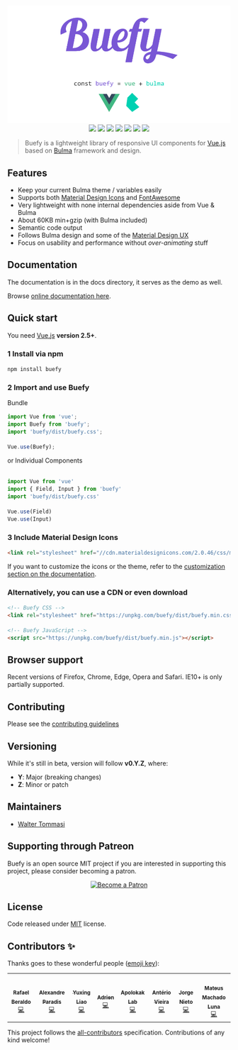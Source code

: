 <p align="center">
    <a href="https://buefy.org">
        <img src="https://raw.githubusercontent.com/buefy/buefy/master/static/img/buefy-banner.png" />
    </a>
    <a href="https://www.npmjs.com/package/buefy"><img src="https://img.shields.io/npm/v/buefy.svg" /></a>
    <a href="https://www.npmjs.com/package/buefy"><img src="https://img.shields.io/npm/dt/buefy.svg" /></a>
    <a href="https://circleci.com/gh/buefy/buefy"><img src="https://img.shields.io/circleci/project/github/buefy/buefy.svg?style=flat-square" /></a>
    <a href="https://codecov.io/gh/buefy/buefy"><img src="https://img.shields.io/codecov/c/github/buefy/buefy.svg?style=flat-square" /></a>
    <a href="https://github.com/buefy/buefy/blob/master/LICENSE"><img src="https://img.shields.io/npm/l/buefy.svg" /></a>
    <a href="https://discordapp.com/invite/ZkdFJMr"><img src="https://img.shields.io/badge/chat-on%20discord-7289DA.svg" /></a>
    <a href="https://buefy.org"><img src="https://img.shields.io/badge/code_style-buefy-7957d5.svg?style=flat-square" /></a>
</p>

> Buefy is a lightweight library of responsive UI components for [Vue.js](https://vuejs.org/) based on [Bulma](http://bulma.io/) framework and design.

## Features

* Keep your current Bulma theme / variables easily
* Supports both [Material Design Icons](https://materialdesignicons.com/) and [FontAwesome](http://fontawesome.io/)
* Very lightweight with none internal dependencies aside from Vue & Bulma
* About 60KB min+gzip (with Bulma included)
* Semantic code output
* Follows Bulma design and some of the [Material Design UX](https://material.io/)
* Focus on usability and performance without *over-animating* stuff

## Documentation

The documentation is in the docs directory, it serves as the demo as well.

Browse [online documentation here](https://buefy.org/).

## Quick start

You need [Vue.js](https://vuejs.org/) **version 2.5+**.

### 1 Install via npm

```bash
npm install buefy
```

### 2 Import and use Buefy

Bundle
```javascript
import Vue from 'vue';
import Buefy from 'buefy';
import 'buefy/dist/buefy.css';

Vue.use(Buefy);

```
or Individual Components
```javascript

import Vue from 'vue'
import { Field, Input } from 'buefy'
import 'buefy/dist/buefy.css'

Vue.use(Field)
Vue.use(Input)

```

### 3 Include Material Design Icons

```html
<link rel="stylesheet" href="//cdn.materialdesignicons.com/2.0.46/css/materialdesignicons.min.css">
```

If you want to customize the icons or the theme, refer to the [customization section on the documentation](https://buefy.org/documentation/customization).

### Alternatively, you can use a CDN or even download

```html
<!-- Buefy CSS -->
<link rel="stylesheet" href="https://unpkg.com/buefy/dist/buefy.min.css">

<!-- Buefy JavaScript -->
<script src="https://unpkg.com/buefy/dist/buefy.min.js"></script>
```

## Browser support

Recent versions of Firefox, Chrome, Edge, Opera and Safari. IE10+ is only partially supported.

## Contributing

Please see the [contributing guidelines](./.github/CONTRIBUTING.md)

## Versioning

While it's still in beta, version will follow **v0.Y.Z**, where:

* **Y**: Major (breaking changes)
* **Z**: Minor or patch

## Maintainers

* [Walter Tommasi](https://twitter.com/walter_tommasi)

## Supporting through Patreon

Buefy is an open source MIT project if you are interested in supporting this project, please consider becoming a patron.
<p align="center">
  <a href="https://www.patreon.com/jtommy">
    <img src="https://c5.patreon.com/external/logo/become_a_patron_button.png" alt="Become a Patron" />
  </a>
</p>

## License

Code released under [MIT](https://github.com/buefy/buefy/blob/master/LICENSE) license.

## Contributors ✨

Thanks goes to these wonderful people ([emoji key](https://allcontributors.org/docs/en/emoji-key)):

<!-- ALL-CONTRIBUTORS-LIST:START - Do not remove or modify this section -->
<!-- prettier-ignore-start -->
<!-- markdownlint-disable -->
<table>
  <tr>
    <td align="center"><a href="http://twitter.com/rafaelpimpa"><img src="https://avatars2.githubusercontent.com/u/18370605?v=4" width="38px;" alt=""/><br /><sub><b>Rafael Beraldo</b></sub></a><br /><a href="https://github.com/jtommy/buefy/commits?author=rafaelpimpa" title="Code">💻</a></td>
    <td align="center"><a href="https://edutechno.ca"><img src="https://avatars1.githubusercontent.com/u/12817388?v=4" width="38px;" alt=""/><br /><sub><b>Alexandre Paradis</b></sub></a><br /><a href="https://github.com/jtommy/buefy/commits?author=service-paradis" title="Code">💻</a></td>
    <td align="center"><a href="https://github.com/yxngl"><img src="https://avatars0.githubusercontent.com/u/1696853?v=4" width="38px;" alt=""/><br /><sub><b>Yuxing Liao</b></sub></a><br /><a href="https://github.com/jtommy/buefy/commits?author=yxngl" title="Code">💻</a></td>
    <td align="center"><a href="https://github.com/adrlen"><img src="https://avatars2.githubusercontent.com/u/1764097?v=4" width="38px;" alt=""/><br /><sub><b>Adrien</b></sub></a><br /><a href="https://github.com/jtommy/buefy/commits?author=adrlen" title="Code">💻</a></td>
    <td align="center"><a href="http://paypal.me/apolokak"><img src="https://avatars2.githubusercontent.com/u/30395693?v=4" width="38px;" alt=""/><br /><sub><b>Apolokak Lab</b></sub></a><br /><a href="https://github.com/jtommy/buefy/commits?author=apolokaklab" title="Code">💻</a></td>
    <td align="center"><a href="http://owen.com.br"><img src="https://avatars1.githubusercontent.com/u/1490347?v=4" width="38px;" alt=""/><br /><sub><b>Antério Vieira</b></sub></a><br /><a href="https://github.com/jtommy/buefy/commits?author=anteriovieira" title="Code">💻</a></td>
    <td align="center"><a href="https://github.com/wanxe"><img src="https://avatars3.githubusercontent.com/u/10264065?v=4" width="38px;" alt=""/><br /><sub><b>Jorge Nieto</b></sub></a><br /><a href="https://github.com/jtommy/buefy/commits?author=wanxe" title="Code">💻</a></td>
    <td align="center"><a href="https://github.com/mateuswetah"><img src="https://avatars0.githubusercontent.com/u/1184874?v=4" width="38px;" alt=""/><br /><sub><b>Mateus Machado Luna</b></sub></a><br /><a href="https://github.com/jtommy/buefy/commits?author=mateuswetah" title="Code">💻</a></td>
  </tr>
</table>

<!-- markdownlint-enable -->
<!-- prettier-ignore-end -->
<!-- ALL-CONTRIBUTORS-LIST:END -->

This project follows the [all-contributors](https://github.com/all-contributors/all-contributors) specification. Contributions of any kind welcome!
